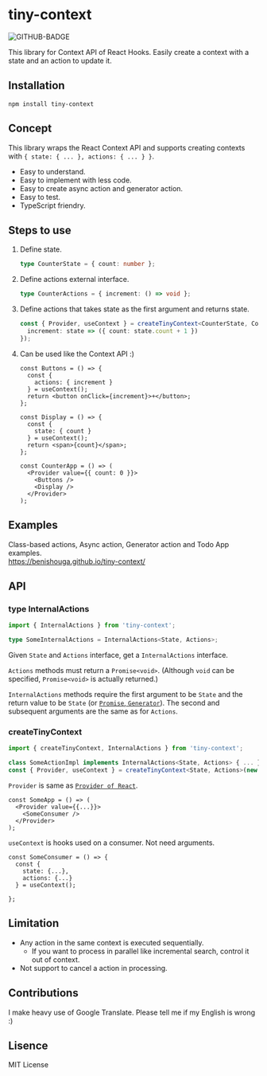 # tiny-context

![GITHUB-BADGE](https://github.com/benishouga/tiny-context/workflows/Node.js%20CI/badge.svg)

This library for Context API of React Hooks. Easily create a context with a state and an action to update it.

## Installation

```
npm install tiny-context
```

## Concept

This library wraps the React Context API and supports creating contexts with `{ state: { ... }, actions: { ... } }`.

- Easy to understand.
- Easy to implement with less code.
- Easy to create async action and generator action.
- Easy to test.
- TypeScript friendry.

## Steps to use

1. Define state.
   ```ts
   type CounterState = { count: number };
   ```
2. Define actions external interface.
   ```ts
   type CounterActions = { increment: () => void };
   ```
3. Define actions that takes state as the first argument and returns state.
   ```ts
   const { Provider, useContext } = createTinyContext<CounterState, CounterActions>({
     increment: state => ({ count: state.count + 1 })
   });
   ```
4. Can be used like the Context API :)

   ```tsx
   const Buttons = () => {
     const {
       actions: { increment }
     } = useContext();
     return <button onClick={increment}>+</button>;
   };

   const Display = () => {
     const {
       state: { count }
     } = useContext();
     return <span>{count}</span>;
   };

   const CounterApp = () => (
     <Provider value={{ count: 0 }}>
       <Buttons />
       <Display />
     </Provider>
   );
   ```

## Examples

Class-based actions, Async action, Generator action and Todo App examples.<br>
https://benishouga.github.io/tiny-context/

## API

### type InternalActions

```ts
import { InternalActions } from 'tiny-context';

type SomeInternalActions = InternalActions<State, Actions>;
```

Given `State` and `Actions` interface, get a `InternalActions` interface.

`Actions` methods must return a `Promise<void>`. (Although `void` can be specified, `Promise<void>` is actually returned.)

`InternalActions` methods require the first argument to be `State` and the return value to be `State` (or [`Promise`, `Generator`](https://benishouga.github.io/tiny-context/)). The second and subsequent arguments are the same as for `Actions`.

### createTinyContext

```ts
import { createTinyContext, InternalActions } from 'tiny-context';

class SomeActionImpl implements InternalActions<State, Actions> { ... }
const { Provider, useContext } = createTinyContext<State, Actions>(new SomeActionImpl());
```

`Provider` is same as [`Provider of React`](https://reactjs.org/docs/context.html#contextprovider).

```tsx
const SomeApp = () => (
  <Provider value={{...}}>
    <SomeConsumer />
  </Provider>
);
```

`useContext` is hooks used on a consumer. Not need arguments.

```tsx
const SomeConsumer = () => {
  const {
    state: {...},
    actions: {...}
  } = useContext();

};
```

## Limitation

- Any action in the same context is executed sequentially.
  - If you want to process in parallel like incremental search, control it out of context.
- Not support to cancel a action in processing.

## Contributions

I make heavy use of Google Translate. Please tell me if my English is wrong :)

## Lisence

MIT License
